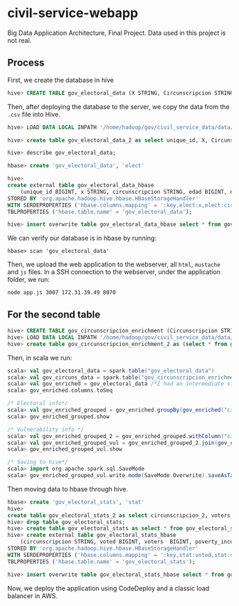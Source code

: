 # civil-service-webapp
Big Data Application Architecture, Final Project. Data used in this project is not real.

## Process

First, we create the database in hive
```sql
hive> CREATE TABLE gov_electoral_data (X STRING, Circunscripcion STRING, Edad INT, Nacionalidad STRING, Partido STRING, Provincia STRING, Region STRING, Sexo STRING, Sufragio STRING, VotoExterior STRING, Numero_de_registros INT, Votaron INT, unique_id INT, full_name STRING, digest STRING, Mesa INT, Locale INT) row format delimited fields terminated by ',';
```

Then, after deploying the database to the server, we copy the data from the `.csv` file into Hive.
```sql
hive> LOAD DATA LOCAL INPATH '/home/hadoop/gov/civil_service_data/data/enriched_electoral_data_simplified.csv' OVERWRITE INTO TABLE gov_electoral_data;
```

```sql
hive> create table gov_electoral_data_2 as select unique_id, X, Circunscripcion, Edad, Nacionalidad, Partido, Provincia, Region, Sexo, Sufragio, VotoExterior, Numero_de_registros, Votaron, full_name, digest, Mesa, Locale from gov_electoral_data where unique_id is not null
```

```sql
hive> describe gov_electoral_data;
```

```sql
hbase> create 'gov_electoral_data', 'elect'

hive> 
create external table gov_electoral_data_hbase 
    (unique_id BIGINT, x STRING, circunscripcion STRING, edad BIGINT, nacionalidad STRING, partido STRING, provincia STRING, region STRING, sexo STRING, sufragio STRING, votoexterior STRING, numero_de_registros BIGINT, votaron BIGINT, full_name STRING, digest STRING, mesa BIGINT, locale BIGINT)
STORED BY 'org.apache.hadoop.hive.hbase.HBaseStorageHandler'
WITH SERDEPROPERTIES ('hbase.columns.mapping' = ':key,elect:x,elect:circunscripcion,elect:edad,elect:nacionalidad,elect:partido,elect:provincia,elect:region,elect:sexo,elect:sufragio,elect:votoexterior,elect:numero_de_registros,elect:votaron,elect:full_name,elect:digest,elect:mesa,elect:locale')
TBLPROPERTIES ('hbase.table.name' = 'gov_electoral_data');

hive> insert overwrite table gov_electoral_data_hbase select * from gov_electoral_data_2;
```
We can verify our database is in hbase by running:
```shell
hbase> scan 'gov_electoral_data'
```
Then, we upload the web application to the webserver, all `html`, `mustache` and `js` files. In a SSH connection to the webserver, under the application folder, we run:
```shell
node app.js 3007 172.31.39.49 8070
```

## For the second table

```sql
hive> CREATE TABLE gov_circunscripcion_enrichment (Circunscripcion STRING, poverty_income FLOAT, poverty_multi FLOAT, vulnerability STRING) row format delimited fields terminated by ';';
hive> LOAD DATA LOCAL INPATH '/home/hadoop/gov/civil_service_data/data/circuns_2.csv' OVERWRITE INTO TABLE gov_circunscripcion_enrichment;
hive> create table gov_circunscripcion_enrichment_2 as (select * from gov_circunscripcion_enrichment where poverty_income is not null);
```

Then, in scala we run:

```scala
scala> val gov_electoral_data = spark.table("gov_electoral_data")
scala> val gov_circuns_data = spark.table("gov_circunscripcion_enrichment_2")
scala> val gov_enriched = gov_electoral_data /*I had an intermediate step that removed*/
scala> gov_enriched.columns.toSeq

/* Electoral info*/
scala> val gov_enriched_grouped = gov_enriched.groupBy(gov_enriched("circunscripcion")).agg(sum("votaron").as("voted"), count("full_name").as("voters"))
scala> gov_enriched_grouped.show

/* Vulnerability info */
scala> val gov_enriched_grouped_2 = gov_enriched_grouped.withColumn("circunscripcion_2", expr("substring(circunscripcion, 2, length(circunscripcion)-2)"))
scala> val gov_enriched_grouped_vul = gov_enriched_grouped_2.join(gov_circuns_data, gov_enriched_grouped_2("circunscripcion_2") <=> gov_circuns_data("circunscripcion"), "left").drop(gov_circuns_data("circunscripcion"))
scala> gov_enriched_grouped_vul.show

/* Saving to hive*/
scala> import org.apache.spark.sql.SaveMode
scala> gov_enriched_grouped_vul.write.mode(SaveMode.Overwrite).saveAsTable("gov_electoral_stats")
```

Then moving data to hbase through hive.

```sql
hbase> create 'gov_electoral_stats', 'stat'
hive> 
create table gov_electoral_stats_2 as select circunscripcion_2, voters, voted, poverty_income, poverty_multi, vulnerability from gov_electoral_stats;
hive> drop table gov_electoral_stats;
hive> create table gov_electoral_stats as select * from gov_electoral_stats_2;
hive> create external table gov_electoral_stats_hbase 
    (circunscripcion STRING, voted BIGINT, voters  BIGINT, poverty_income FLOAT, poverty_multi FLOAT, vulnerability STRING)
STORED BY 'org.apache.hadoop.hive.hbase.HBaseStorageHandler'
WITH SERDEPROPERTIES ('hbase.columns.mapping' = ':key,stat:voted,stat:voters,stat:poverty_income,stat:poverty_multi,stat:vulnerability')
TBLPROPERTIES ('hbase.table.name' = 'gov_electoral_stats');

hive> insert overwrite table gov_electoral_stats_hbase select * from gov_electoral_stats;
```

Now, we deploy the application using CodeDeploy and a classic load balancer in AWS.